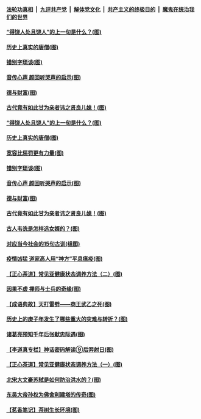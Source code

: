 

####  [法轮功真相](../../../../basic/blob/master/README.md?t=07022231) &nbsp;|&nbsp; [九评共产党](../../../../9ping.md/blob/master/README.md?t=07022231) &nbsp;|&nbsp; [解体党文化](../../../../jtdwh.md/blob/master/README.md?t=07022231)  &nbsp;|&nbsp; [共产主义的终极目的](../../../../gczydzjmd.md/blob/master/README.md?t=07022231) &nbsp;|&nbsp; [魔鬼在统治我们的世界](../../../../mgztzwmdsj.md/blob/master/README.md?t=07022231) 

#### [“得饶人处且饶人”的上一句是什么？(图)](../pages/p7/938333.md?t=07022231) 

#### [历史上真实的唐僧(图)](../pages/p7/938101.md?t=07022231) 

#### [错别字琐谈(图)](../pages/p7/938316.md?t=07022231) 

#### [音传心声 颜回听哭声的启示(图)](../pages/p7/938099.md?t=07022231) 

#### [德与财富(图)](../pages/p7/938218.md?t=07022231) 

#### [古代竟有如此甘为亲者讳之贤良儿媳！(图)](../pages/p7/938117.md?t=07022231) 

#### [“得饶人处且饶人”的上一句是什么？(图)](../pages/p7/938333.md?t=07022231) 

#### [历史上真实的唐僧(图)](../pages/p7/938101.md?t=07022231) 

#### [宽容比惩罚更有力量(图)](../pages/p7/938280.md?t=07022231) 

#### [错别字琐谈(图)](../pages/p7/938316.md?t=07022231) 

#### [音传心声 颜回听哭声的启示(图)](../pages/p7/938099.md?t=07022231) 

#### [德与财富(图)](../pages/p7/938218.md?t=07022231) 

#### [古代竟有如此甘为亲者讳之贤良儿媳！(图)](../pages/p7/938117.md?t=07022231) 

#### [古人韦诜是怎样选女婿的？(图)](../pages/p7/938100.md?t=07022231) 

#### [对应当今社会的15句古训(组图)](../pages/p7/938097.md?t=07022231) 

#### [疫情凶猛 道家高人用“神方”平息瘟疫(图)](../pages/p7/938004.md?t=07022231) 

#### [【正心茶道】常见亚健康状态调养方法（二）(图)](../pages/p7/937559.md?t=07022231) 

#### [因果不虚 禅师与士兵的奇缘(图)](../pages/p7/938092.md?t=07022231) 

#### [【成语典故】天打雷劈——商王武乙之死(图)](../pages/p7/937782.md?t=07022231) 

#### [历史上的庚子年发生了哪些重大的灾难与转折？(图)](../pages/p7/937991.md?t=07022231) 

#### [诸葛亮预知千年后张献忠际遇(图)](../pages/p7/937564.md?t=07022231) 

#### [【李道真专栏】神话密码解读⑨后羿射日(图)](../pages/p7/937560.md?t=07022231) 

#### [【正心茶道】常见亚健康状态调养方法（一）(图)](../pages/p7/937556.md?t=07022231) 

#### [北宋大文豪苏轼是如何防治洪水的？(图)](../pages/p7/937874.md?t=07022231) 

#### [东吴大帝孙权为佛舍利建塔的传奇(图)](../pages/p7/937764.md?t=07022231) 

#### [【茗香笔记】茶树生长环境(图)](../pages/p7/937562.md?t=07022231) 

